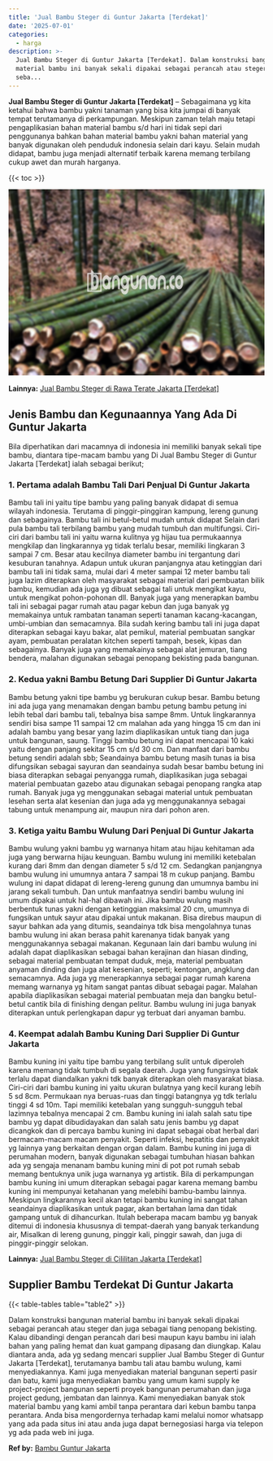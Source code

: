 ```yaml
---
title: 'Jual Bambu Steger di Guntur Jakarta [Terdekat]'
date: '2025-07-01'
categories:
  - harga
description: >-
  Jual Bambu Steger di Guntur Jakarta [Terdekat]. Dalam konstruksi bangunan
  material bambu ini banyak sekali dipakai sebagai perancah atau steger dan juga
  seba...
---
```


**Jual Bambu Steger di Guntur Jakarta \[Terdekat\]** – Sebagaimana yg kita ketahui bahwa bambu yakni tanaman yang bisa kita jumpai di banyak tempat terutamanya di perkampungan. Meskipun zaman telah maju tetapi pengaplikasian bahan material bambu s/d hari ini tidak sepi dari penggunanya bahkan bahan material bambu yakni bahan material yang banyak digunakan oleh penduduk indonesia selain dari kayu. Selain mudah didapat, bambu juga menjadi alternatif terbaik karena memang terbilang cukup awet dan murah harganya.

{{< toc >}}

![Jual Bambu Steger di Guntur Jakarta [Terdekat]](/images/jual-bambu-tali-07.png)

**Lainnya:** [Jual Bambu Steger di Rawa Terate Jakarta \[Terdekat\]](https://bambu.bangunan.co/jual-bambu-steger-di-rawa-terate-jakarta-terdekat/)

## Jenis Bambu dan Kegunaannya Yang Ada Di Guntur Jakarta

Bila diperhatikan dari macamnya di indonesia ini memiliki banyak sekali tipe bambu, diantara tipe-macam bambu yang Di Jual Bambu Steger di Guntur Jakarta \[Terdekat\] ialah sebagai berikut;

### 1\. Pertama adalah Bambu Tali Dari Penjual Di Guntur Jakarta

Bambu tali ini yaitu tipe bambu yang paling banyak didapat di semua wilayah indonesia. Terutama di pinggir-pinggiran kampung, lereng gunung dan sebagainya. Bambu tali ini betul-betul mudah untuk didapat Selain dari pula bambu tali terbilang bambu yang mudah tumbuh dan multifungsi. Ciri-ciri dari bambu tali ini yaitu warna kulitnya yg hijau tua permukaannya mengkilap dan lingkarannya yg tidak terlalu besar, memiliki lingkaran 3 sampai 7 cm. Besar atau kecilnya diameter bambu ini tergantung dari kesuburan tanahnya. Adapun untuk ukuran panjangnya atau ketinggian dari bambu tali ini tidak sama, mulai dari 4 meter sampai 12 meter bambu tali juga lazim diterapkan oleh masyarakat sebagai material dari pembuatan bilik bambu, kemudian ada juga yg dibuat sebagai tali untuk mengikat kayu, untuk mengikat pohon-pohonan dll. Banyak juga yang menerapkan bambu tali ini sebagai pagar rumah atau pagar kebun dan juga banyak yg memakainya untuk rambatan tanaman seperti tanaman kacang-kacangan, umbi-umbian dan semacamnya. Bila sudah kering bambu tali ini juga dapat diterapkan sebagai kayu bakar, alat pemikul, material pembuatan sangkar ayam, pembuatan peralatan kitchen seperti tampah, besek, kipas dan sebagainya. Banyak juga yang memakainya sebagai alat jemuran, tiang bendera, malahan digunakan sebagai penopang bekisting pada bangunan.

### 2\. Kedua yakni Bambu Betung Dari Supplier Di Guntur Jakarta

Bambu betung yakni tipe bambu yg berukuran cukup besar. Bambu betung ini ada juga yang menamakan dengan bambu petung bambu petung ini lebih tebal dari bambu tali, tebalnya bisa sampe 8mm. Untuk lingkarannya sendiri bisa sampe 11 sampai 12 cm malahan ada yang hingga 15 cm dan ini adalah bambu yang besar yang lazim diaplikasikan untuk tiang dan juga untuk bangunan, saung. Tinggi bambu betung ini dapat mencapai 10 kaki yaitu dengan panjang sekitar 15 cm s/d 30 cm. Dan manfaat dari bambu betung sendiri adalah sbb; Seandainya bambu betung masih tunas ia bisa difungsikan sebagai sayuran dan seandainya sudah besar bambu betung ini biasa diterapkan sebagai penyangga rumah, diaplikasikan juga sebagai material pembuatan gazebo atau digunakan sebagai penopang rangka atap rumah. Banyak juga yg menggunakan sebagai material untuk pembuatan lesehan serta alat kesenian dan juga ada yg menggunakannya sebagai tabung untuk menampung air, maupun nira dari pohon aren.

### 3\. Ketiga yaitu Bambu Wulung Dari Penjual Di Guntur Jakarta

Bambu wulung yakni bambu yg warnanya hitam atau hijau kehitaman ada juga yang berwarna hijau keunguan. Bambu wulung ini memiliki ketebalan kurang dari 8mm dan dengan diameter 5 s/d 12 cm. Sedangkan panjangnya bambu wulung ini umumnya antara 7 sampai 18 m cukup panjang. Bambu wulung ini dapat didapat di lereng-lereng gunung dan umumnya bambu ini jarang sekali tumbuh. Dan untuk manfaatnya sendiri bambu wulung ini umum dipakai untuk hal-hal dibawah ini. Jika bambu wulung masih berbentuk tunas yakni dengan ketinggian maksimal 20 cm, umumnya di fungsikan untuk sayur atau dipakai untuk makanan. Bisa direbus maupun di sayur bahkan ada yang ditumis, seandainya tdk bisa mengolahnya tunas bambu wulung ini akan berasa pahit karenanya tidak banyak yang menggunakannya sebagai makanan. Kegunaan lain dari bambu wulung ini adalah dapat diaplikasikan sebagai bahan kerajinan dan hiasan dinding, sebagai material pembuatan tempat duduk, meja, material pembuatan anyaman dinding dan juga alat kesenian, seperti; kentongan, angklung dan semacamnya. Ada juga yg menerapkannya sebagai pagar rumah karena memang warnanya yg hitam sangat pantas dibuat sebagai pagar. Malahan apabila diaplikasikan sebagai material pembuatan meja dan bangku betul-betul cantik bila di finishing dengan pelitur. Bambu wulung ini juga banyak diterapkan untuk perlengkapan dapur yg terbuat dari anyaman bambu.

### 4\. Keempat adalah Bambu Kuning Dari Supplier Di Guntur Jakarta

Bambu kuning ini yaitu tipe bambu yang terbilang sulit untuk diperoleh karena memang tidak tumbuh di segala daerah. Juga yang fungsinya tidak terlalu dapat diandalkan yakni tdk banyak diterapkan oleh masyarakat biasa. Ciri-ciri dari bambu kuning ini yaitu ukuran bulatnya yang kecil kurang lebih 5 sd 8cm. Permukaan nya beruas-ruas dan tinggi batangnya yg tdk terlalu tinggi 4 sd 10m. Tapi memiliki ketebalan yang sungguh-sungguh tebal lazimnya tebalnya mencapai 2 cm. Bambu kuning ini ialah salah satu tipe bambu yg dapat dibudidayakan dan salah satu jenis bambu yg dapat dicangkok dan di percaya bambu kuning ini dapat sebagai obat herbal dari bermacam-macam macam penyakit. Seperti infeksi, hepatitis dan penyakit yg lainnya yang berkaitan dengan organ dalam. Bambu kuning ini juga di perumahan modern, banyak digunakan sebagai tumbuhan hiasan bahkan ada yg sengaja menanam bambu kuning mini di pot pot rumah sebab memang bentuknya unik juga warnanya yg artistik. Bila di perkampungan bambu kuning ini umum diterapkan sebagai pagar karena memang bambu kuning ini mempunyai ketahanan yang melebihi bambu-bambu lainnya. Meskipun lingkarannya kecil akan tetapi bambu kuning ini sangat tahan seandainya diaplikasikan untuk pagar, akan bertahan lama dan tidak gampang untuk di dihancurkan. Itulah beberapa macam bambu yg banyak ditemui di indonesia khususnya di tempat-daerah yang banyak terkandung air, Misalkan di lereng gunung, pinggir kali, pinggir sawah, dan juga di pinggir-pinggir selokan.

**Lainnya:** [Jual Bambu Steger di Cililitan Jakarta \[Terdekat\]](https://bambu.bangunan.co/jual-bambu-steger-di-cililitan-jakarta-terdekat/)

## Supplier Bambu Terdekat Di Guntur Jakarta

{{< table-tables table="table2" >}}

Dalam konstruksi bangunan material bambu ini banyak sekali dipakai sebagai perancah atau steger dan juga sebagai tiang penopang bekisting. Kalau dibandingi dengan perancah dari besi maupun kayu bambu ini ialah bahan yang paling hemat dan kuat gampang dipasang dan diungkap. Kalau diantara anda, ada yg sedang mencari supplier Jual Bambu Steger di Guntur Jakarta \[Terdekat\], terutamanya bambu tali atau bambu wulung, kami menyediakannya. Kami juga menyediakan material bangunan seperti pasir dan batu, kami juga menyediakan bambu yang umum kami supply ke project-project bangunan seperti proyek bangunan perumahan dan juga project gedung, jembatan dan lainnya. Kami menyediakan banyak stok material bambu yang kami ambil tanpa perantara dari kebun bambu tanpa perantara. Anda bisa mengordernya terhadap kami melalui nomor whatsapp yang ada pada situs ini atau anda juga dapat bernegosiasi harga via telepon yg ada pada web ini juga.

**Ref by:** [Bambu Guntur Jakarta](https://id.wikipedia.org/wiki/Bambu)

